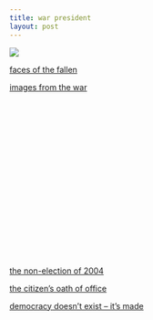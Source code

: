 ```yaml
---
title: war president
layout: post
---
```


<span class="pic"><img src="http://mellowtrouble.net/images/97t.gif" /></span>

[faces of the fallen][1]

[images from the war][2]

&nbsp;  
&nbsp;  
&nbsp;

&nbsp;  
&nbsp;  
&nbsp; 

&nbsp;  
&nbsp;  
&nbsp; 

&nbsp;  
&nbsp;

&nbsp;  
&nbsp;

[the non-election of 2004][3]

[the citizen&#8217;s oath of office][4]

[democracy doesn&#8217;t exist &#8211; it&#8217;s made][5]

&nbsp;

 [1]: http://www.washingtonpost.com/wp-srv/world/iraq/casualties/facesofthefallen.htm
 [2]: http://www.dahrjamailiraq.com/gallery/
 [3]: http://zmagsite.zmag.org/Jan2005/chomsky0105.html
 [4]: http://counterpunch.org/jensen01202005.html
 [5]: http://narconews.com/Issue35/article1152.html